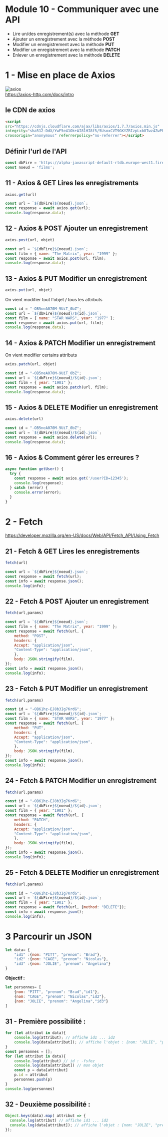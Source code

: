 # Module 10 - Communiquer avec une API

- Lire un/des enregistrement(s) avec la méthode **GET**  
- Ajouter un enregistrement avec la méthode **POST**  
- Modifier un enregistrement avec la méthode **PUT**  
- Modifier un enregistrement avec la méthode **PATCH**  
- Enlever un enregistrement avec la méthode **DELETE**  

# 1 - Mise en place de Axios
![axios](Axios.webp)  
https://axios-http.com/docs/intro


## le CDN de axios
```html
<script 
src="https://cdnjs.cloudflare.com/ajax/libs/axios/1.7.7/axios.min.js" 
integrity="sha512-DdX/YwF5e41Ok+AI81HI8f5/5UsoxCVT9GKYZRIzpLxb8Twz4ZwPPX+jQMwMhNQ9b5+zDEefc+dcvQoPWGNZ3g==" 
crossorigin="anonymous" referrerpolicy="no-referrer"></script>
```

## Définir l'url de l'API
```js
const dbFire = 'https://alpha-javascript-default-rtdb.europe-west1.firebasedatabase.app/';
const noeud = 'films';
```

## 11 - Axios & GET  Lires les enregistrements
```js
axios.get(url)
```
```js
const url = `${dbFire}${noeud}.json`;
const response = await axios.get(url);
console.log(response.data);
```

## 12 - Axios & POST  Ajouter un enregistrement
```js
axios.post(url, objet)
```
```js
const url = `${dbFire}${noeud}.json`;
const film = { name: "The Matrix", year: "1999" };
const response = await axios.post(url, film);
console.log(response.data);
```
## 13 - Axios & PUT   Modifier un enregistrement
```js
axios.put(url, objet)
```
On vient modifier tout l'objet / tous les attributs  
```js
const id = "-OB5neA070M-9UiT_0bZ";
const url = `${dbFire}${noeud}/${id}.json`;
const film = { name: "STAR WARS", year: "1977" };
const response = await axios.put(url, film);
console.log(response.data);
```
## 14 - Axios & PATCH   Modifier un enregistrement
On vient modifier certains attributs  
```js
axios.patch(url, objet)
```
```js
const id = "-OB5neA070M-9UiT_0bZ";
const url = `${dbFire}${noeud}/${id}.json`;
const film = { year: "1901" };
const response = await axios.patch(url, film);
console.log(response.data);
```
## 15 - Axios & DELETE   Modifier un enregistrement
```js
axios.delete(url)
```
```js
const id = "-OB5neA070M-9UiT_0bZ";
const url = `${dbFire}${noeud}/${id}.json`;
const response = await axios.delete(url);
console.log(response.data);
```
    

## 16 - Axios & Comment gérer les erreures ?
```js
async function getUser() {
  try {
    const response = await axios.get('/user?ID=12345');
    console.log(response);
  } catch (error) {
    console.error(error);
  }
}
```

# 2 - Fetch
https://developer.mozilla.org/en-US/docs/Web/API/Fetch_API/Using_Fetch
## 21 - Fetch & GET  Lires les enregistrements
```js
fetch(url)
```
```js
const url = `${dbFire}${noeud}.json`;
const response = await fetch(url);
const info = await response.json();
console.log(info);
```

## 22 - Fetch & POST  Ajouter un enregistrement
```js
fetch(url,params)
```
```js
const url = `${dbFire}${noeud}.json`;
const film = { name: "The Matrix", year: "1999" };
const response = await fetch(url, {
    method: "POST",
    headers: {
    Accept: "application/json",
    "Content-Type": "application/json",
    },
    body: JSON.stringify(film),
});
const info = await response.json();
console.log(info);
```


## 23 - Fetch & PUT   Modifier un enregistrement
```js
fetch(url,params)
```
```js
const id = "-OB61hz-EJ8b3Ig7KrdG";
const url = `${dbFire}${noeud}/${id}.json`;
const film = { name: "STAR WARS", year: "1977" };
const response = await fetch(url, {
    method: "PUT",
    headers: {
    Accept: "application/json",
    "Content-Type": "application/json",
    },
    body: JSON.stringify(film),
});
const info = await response.json();
console.log(info);
```
## 24 - Fetch & PATCH   Modifier un enregistrement
```js
fetch(url,params)
```
```js
const id = "-OB61hz-EJ8b3Ig7KrdG";
const url = `${dbFire}${noeud}/${id}.json`;
const film = { year: "1901" };
const response = await fetch(url, {
    method: "PATCH",
    headers: {
    Accept: "application/json",
    "Content-Type": "application/json",
    },
    body: JSON.stringify(film),
});
const info = await response.json();
console.log(info);
```
## 25 - Fetch & DELETE   Modifier un enregistrement
```js
fetch(url,params)
```
```js
const id = "-OB61hz-EJ8b3Ig7KrdG";
const url = `${dbFire}${noeud}/${id}.json`;
const film = { year: "1901" };
const response = await fetch(url, {method: "DELETE"});
const info = await response.json();
console.log(info);
```
# 3 Parcourir un JSON
```js
let data= {
    "id1" :{nom: "PITT", "prenom": "Brad"},
    "id2" :{nom: "CAGE", "prenom": "Nicolas"},
    "id3" :{nom: "JOLIE", "prenom": "Angelina"}
}
```
**Objectif :**
```js
let personnes= [
    {nom: "PITT", "prenom": "Brad","id1"},
    {nom: "CAGE", "prenom": "Nicolas","id2"},
    {nom: "JOLIE", "prenom": "Angelina","id3"}
]
```
## 31 - Première possibilité :
```js
for (let attribut in data){
    console.log(attribut); // affiche id1 ... id2
    console.log(data[attribut]); // affiche l'objet : {nom: "JOLIE", "prenom": "Angelina"}
}
const personnes = [];
for (let attribut in data){
    console.log(attribut) // id : -fsfez
    console.log(data[attribut]) // mon objet
    const p = data[attribut]
    p.id = attribut
    personnes.push(p)
} 
console.log(personnes)
```

## 32 - Deuxième possibilité :
```js
Object.keys(data).map( attribut => {
  console.log(attribut) // affiche id1 ... id2
  console.log(data[attribut]); // affiche l'objet : {nom: "JOLIE", "prenom": "Angelina"}
});
```


